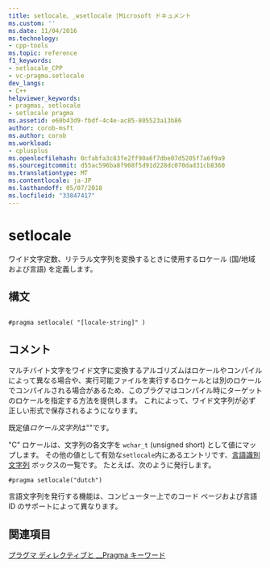 ```yaml
---
title: setlocale、_wsetlocale |Microsoft ドキュメント
ms.custom: ''
ms.date: 11/04/2016
ms.technology:
- cpp-tools
ms.topic: reference
f1_keywords:
- setlocale_CPP
- vc-pragma.setlocale
dev_langs:
- C++
helpviewer_keywords:
- pragmas, setlocale
- setlocale pragma
ms.assetid: e60b43d9-fbdf-4c4e-ac85-805523a13b86
author: corob-msft
ms.author: corob
ms.workload:
- cplusplus
ms.openlocfilehash: 0cfabfa3c83fe2ff90a6f7dbe07d5205f7a6f9a9
ms.sourcegitcommit: d55ac596ba8f908f5d91d228dc070dad31cb8360
ms.translationtype: MT
ms.contentlocale: ja-JP
ms.lasthandoff: 05/07/2018
ms.locfileid: "33847417"
---
```

# <a name="setlocale"></a>setlocale
ワイド文字定数、リテラル文字列を変換するときに使用するロケール (国/地域および言語) を定義します。  
  
## <a name="syntax"></a>構文  
  
```  
  
#pragma setlocale( "[locale-string]" )  
```  
  
## <a name="remarks"></a>コメント  
 マルチバイト文字をワイド文字に変換するアルゴリズムはロケールやコンパイルによって異なる場合や、実行可能ファイルを実行するロケールとは別のロケールでコンパイルされる場合があるため、このプラグマはコンパイル時にターゲットのロケールを指定する方法を提供します。 これによって、ワイド文字列が必ず正しい形式で保存されるようになります。  
  
 既定値*ロケール文字列*は""です。  
  
 "C" ロケールは、文字列の各文字を `wchar_t` (unsigned short) として値にマップします。 その他の値として有効な`setlocale`内にあるエントリです、[言語識別文字列](../c-runtime-library/language-strings.md) ボックスの一覧です。 たとえば、次のように発行します。  
  
```  
#pragma setlocale("dutch")  
```  
  
 言語文字列を発行する機能は、コンピューター上でのコード ページおよび言語 ID のサポートによって異なります。  
  
## <a name="see-also"></a>関連項目  
 [プラグマ ディレクティブと __Pragma キーワード](../preprocessor/pragma-directives-and-the-pragma-keyword.md)